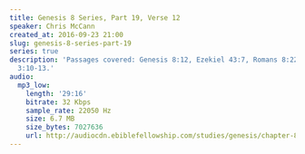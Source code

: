 ```yaml
---
title: Genesis 8 Series, Part 19, Verse 12
speaker: Chris McCann
created_at: 2016-09-23 21:00
slug: genesis-8-series-part-19
series: true
description: 'Passages covered: Genesis 8:12, Ezekiel 43:7, Romans 8:22-25, 2 Peter
  3:10-13.'
audio:
  mp3_low:
    length: '29:16'
    bitrate: 32 Kbps
    sample_rate: 22050 Hz
    size: 6.7 MB
    size_bytes: 7027636
    url: http://audiocdn.ebiblefellowship.com/studies/genesis/chapter-8/2016.09.23_McCann_-_Genesis_8_Series_Part_19.mp3
---
```

